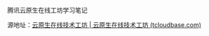 腾讯云原生在线工坊学习笔记

源地址：[云原生在线技术工坊 | 云原生在线技术工坊 (tcloudbase.com)](https://tke-2gipdtus3676b965-1251009918.ap-shanghai.app.tcloudbase.com/docs/intro)


